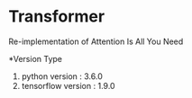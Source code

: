 # Transformer
Re-implementation of Attention Is All You Need

*Version Type
1. python version : 3.6.0
2. tensorflow version : 1.9.0
